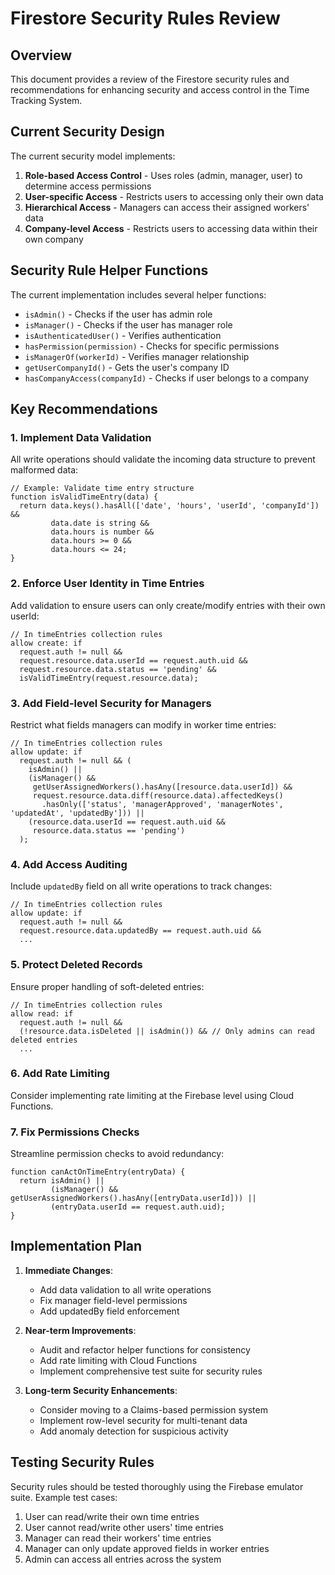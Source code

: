 # Firestore Security Rules Review

## Overview

This document provides a review of the Firestore security rules and recommendations for enhancing security and access control in the Time Tracking System.

## Current Security Design

The current security model implements:

1. **Role-based Access Control** - Uses roles (admin, manager, user) to determine access permissions
2. **User-specific Access** - Restricts users to accessing only their own data
3. **Hierarchical Access** - Managers can access their assigned workers' data
4. **Company-level Access** - Restricts users to accessing data within their own company

## Security Rule Helper Functions

The current implementation includes several helper functions:

- `isAdmin()` - Checks if the user has admin role
- `isManager()` - Checks if the user has manager role
- `isAuthenticatedUser()` - Verifies authentication
- `hasPermission(permission)` - Checks for specific permissions
- `isManagerOf(workerId)` - Verifies manager relationship
- `getUserCompanyId()` - Gets the user's company ID
- `hasCompanyAccess(companyId)` - Checks if user belongs to a company

## Key Recommendations

### 1. Implement Data Validation

All write operations should validate the incoming data structure to prevent malformed data:

```
// Example: Validate time entry structure
function isValidTimeEntry(data) {
  return data.keys().hasAll(['date', 'hours', 'userId', 'companyId']) &&
         data.date is string &&
         data.hours is number &&
         data.hours >= 0 &&
         data.hours <= 24;
}
```

### 2. Enforce User Identity in Time Entries

Add validation to ensure users can only create/modify entries with their own userId:

```
// In timeEntries collection rules
allow create: if
  request.auth != null &&
  request.resource.data.userId == request.auth.uid &&
  request.resource.data.status == 'pending' &&
  isValidTimeEntry(request.resource.data);
```

### 3. Add Field-level Security for Managers

Restrict what fields managers can modify in worker time entries:

```
// In timeEntries collection rules
allow update: if
  request.auth != null && (
    isAdmin() ||
    (isManager() && 
     getUserAssignedWorkers().hasAny([resource.data.userId]) &&
     request.resource.data.diff(resource.data).affectedKeys()
       .hasOnly(['status', 'managerApproved', 'managerNotes', 'updatedAt', 'updatedBy'])) ||
    (resource.data.userId == request.auth.uid && 
     resource.data.status == 'pending')
  );
```

### 4. Add Access Auditing

Include `updatedBy` field on all write operations to track changes:

```
// In timeEntries collection rules
allow update: if
  request.auth != null && 
  request.resource.data.updatedBy == request.auth.uid &&
  ...
```

### 5. Protect Deleted Records

Ensure proper handling of soft-deleted entries:

```
// In timeEntries collection rules
allow read: if
  request.auth != null && 
  (!resource.data.isDeleted || isAdmin()) && // Only admins can read deleted entries
  ...
```

### 6. Add Rate Limiting

Consider implementing rate limiting at the Firebase level using Cloud Functions.

### 7. Fix Permissions Checks

Streamline permission checks to avoid redundancy:

```
function canActOnTimeEntry(entryData) {
  return isAdmin() ||
         (isManager() && getUserAssignedWorkers().hasAny([entryData.userId])) ||
         (entryData.userId == request.auth.uid);
}
```

## Implementation Plan

1. **Immediate Changes**:
   - Add data validation to all write operations
   - Fix manager field-level permissions
   - Add updatedBy field enforcement

2. **Near-term Improvements**:
   - Audit and refactor helper functions for consistency
   - Add rate limiting with Cloud Functions
   - Implement comprehensive test suite for security rules

3. **Long-term Security Enhancements**:
   - Consider moving to a Claims-based permission system
   - Implement row-level security for multi-tenant data
   - Add anomaly detection for suspicious activity

## Testing Security Rules

Security rules should be tested thoroughly using the Firebase emulator suite. Example test cases:

1. User can read/write their own time entries
2. User cannot read/write other users' time entries
3. Manager can read their workers' time entries
4. Manager can only update approved fields in worker entries
5. Admin can access all entries across the system 